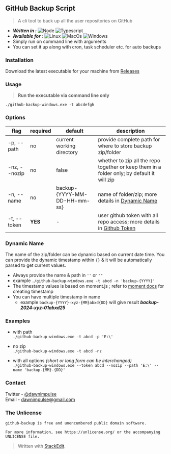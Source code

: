 
## GitHub Backup Script

> A cli tool to back up all the user repositories on GitHub
>
* ***Written in :*** ![Node](https://img.shields.io/badge/Node.js-43853D?style=for-the-badge&logo=node.js&logoColor=white&style=flat) ![Typescript](https://img.shields.io/badge/TypeScript-007ACC?style=for-the-badge&logo=typescript&logoColor=white&style=flat)
* ***Available for :*** ![Linux](https://img.shields.io/badge/Linux-FCC624?style=flat&logo=linux&logoColor=black)  ![MacOs](https://img.shields.io/badge/mac%20os-000000?style=for-the-badge&logo=apple&logoColor=white&style=flat)  ![Windows](https://img.shields.io/badge/Windows-0078D6?style=for-the-badge&logo=windows&logoColor=white&style=flat)
* Simply run on command line with arguments
* You can set it up along with cron, task scheduler etc. for auto backups

### Installation
Download the latest executable for your machine from [Releases](https://github.com/DawnImpulse/github-backup/releases)

### Usage
> **Run the executable via command line only**

```  
./github-backup-windows.exe -t abcdefgh  
```  

### Options

| flag         | required | default                      | description                                                                                                                                                                                 |    
|--------------|----------|------------------------------|---------------------------------------------------------------------------------------------------------------------------------------------------------------------------------------------|    
| -p, --path   | no       | current working directory    | provide complete path for where to store backup zip/folder                                                                                                                                  |    
| -nz, --nozip | no       | false                        | whether to zip all the repo together or keep them in a folder only; by default it will zip                                                                                                  |    
| -n, --name   | no       | backup-{YYYY-MM-DD-HH-mm-ss} | name of folder/zip; more details in [Dynamic Name](#dynamic-name)                                                                                                                           |  
| -t, --token  | **YES** | -                            | user github token with all repo access; more details in [Github Token](https://docs.github.com/en/authentication/keeping-your-account-and-data-secure/managing-your-personal-access-tokens) |  

### Dynamic Name

The name of the zip/folder can be dynamic based on current date time. You can provide the dynamic timestamp within `{}` & it will be automatically parsed to get current values.

* Always provide the name & path in `''` or `""`
* example  `./github-backup-windows.exe -t abcd -n 'backup-{YYYY}'`
* The timestamp values is based on moment.js ; refer to [moment docs](https://momentjs.com/docs/#/parsing/string-format/) for creating timestamp
* You can have multiple timestamp in name
  * example `backup-{YYYY}-xyz-{MM}abxd{DD}` will give result ***backup-2024-xyz-01abxd25***

### Examples

* with path  
  `./github-backup-windows.exe -t abcd -p 'E:\'`

* no zip  
  `./github-backup-windows.exe -t abcd -nz`

* with all options *(short or long form can be interchanged)*  
  `./github-backup-windows.exe --token abcd --nozip --path 'E:\' --name 'backup-{MM}-{DD}' `

### Contact
Twitter - [@dawnimpulse](https://twitter.com/dawnimpulse)  
Email - [dawnimpulse@gmail.com](mailto://dawnimpulse@gmail.com)


### The Unlicense
~~~~
github-backup is free and unencumbered public domain software. 

For more information, see https://unlicense.org/ or the accompanying UNLICENSE file. 
~~~~


> Written with [StackEdit](https://stackedit.io/).
